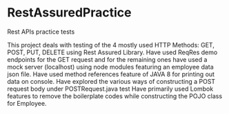 # RestAssuredPractice
Rest APIs practice tests

This project deals with testing of the 4 mostly used HTTP Methods: GET, POST, PUT, DELETE using Rest Assured Library.
Have used ReqRes demo endpoints for the GET request and for the remaining ones have used a mock server (localhost) using node modules featuring an employee data json file.
Have used method references feature of JAVA 8 for printing out data on console.
Have explored the various ways of constructing a POST request body under POSTRequest.java test
Have primarily used Lombok features to remove the boilerplate codes while constructing the POJO class for Employee.
